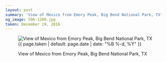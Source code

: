```yaml
---
layout: post
summary: 'View of Mexico from Emory Peak, Big Bend National Park, TX'
og_image: 596-1280.jpg
taken: December 19, 2016
---
```


<figure class="post">
<img alt="View of Mexico from Emory Peak, Big Bend National Park, TX" sizes="(min-width: 700px) 50vw, calc(100vw - 2rem)" src="{{ site.assets_url }}/596-640.jpg" srcset="{{ site.assets_url }}/596-320.jpg 320w, {{ site.assets_url }}/596-640.jpg 640w, {{ site.assets_url }}/596-960.jpg 960w, {{ site.assets_url }}/596-1280.jpg 1280w"/>
<figcaption>
<time>{{ page.taken | default: page.date | date: "%B %-d, %Y" }}</time>
<p>View of Mexico from Emory Peak, Big Bend National Park, TX</p>
</figcaption>
</figure>
